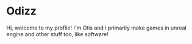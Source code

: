 # Odizz
Hi, welcome to my profile!
I'm Otis and i primarily make games in unreal engine and other stuff too, like software!

